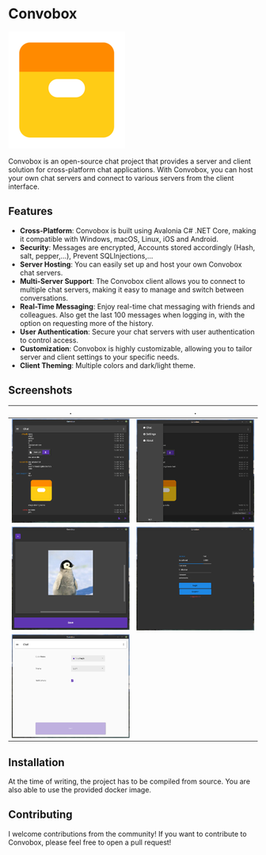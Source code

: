 
# Convobox

![Convobox Logo](Convobox/Convobox.Client/Convobox.Client/Assets/resized.png)

Convobox is an open-source chat project that provides a server and client solution for cross-platform chat applications. With Convobox, you can host your own chat servers and connect to various servers from the client interface.

## Features

- **Cross-Platform**: Convobox is built using Avalonia C# .NET Core, making it compatible with Windows, macOS, Linux, iOS and Android.
- **Security**: Messages are encrypted, Accounts stored accordingly (Hash, salt, pepper,...), Prevent SQLInjections,...
- **Server Hosting**: You can easily set up and host your own Convobox chat servers.
- **Multi-Server Support**: The Convobox client allows you to connect to multiple chat servers, making it easy to manage and switch between conversations.
- **Real-Time Messaging**: Enjoy real-time chat messaging with friends and colleagues. Also get the last 100 messages when logging in, with the option on requesting more of the history.
- **User Authentication**: Secure your chat servers with user authentication to control access.
- **Customization**: Convobox is highly customizable, allowing you to tailor server and client settings to your specific needs.
- **Client Theming**: Multiple colors and dark/light theme.

## Screenshots


.| .
:-------------------------:|:-------------------------:
![](Images/chat.png)  | ![](Images/sidebar.png) 
![](Images/image.png)  | ![](Images/login.png) 
![](Images/light.png)  | 


## Installation

At the time of writing, the project has to be compiled from source. You are also able to use the provided docker image.

## Contributing

I welcome contributions from the community! If you want to contribute to Convobox, please feel free to open a pull request!

